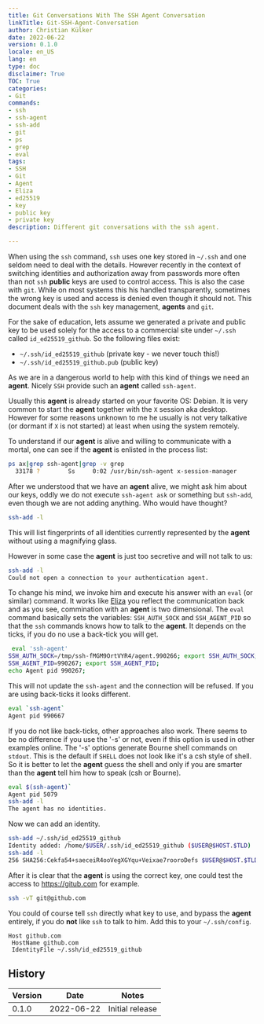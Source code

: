 ```yaml
---
title: Git Conversations With The SSH Agent Conversation
linkTitle: Git-SSH-Agent-Conversation
author: Christian Külker
date: 2022-06-22
version: 0.1.0
locale: en_US
lang: en
type: doc
disclaimer: True
TOC: True
categories:
- Git
commands:
- ssh
- ssh-agent
- ssh-add
- git
- ps
- grep
- eval
tags:
- SSH
- Git
- Agent
- Eliza
- ed25519
- key
- public key
- private key
description: Different git conversations with the ssh agent.

---
```


When using the `ssh` command, `ssh` uses one key stored in `~/.ssh` and one
seldom need to deal with the details. However recently in the context of
switching identities and authorization away from passwords more often than not
`ssh` __public__ keys are used to control access. This is also the case with `git`.
While on most systems this his handled transparently, sometimes the wrong key
is used and access is denied even though it should not. This document deals
with the `ssh` key management, __agents__ and `git`.

For the sake of education, lets assume we generated a private and public key to
be used solely for the access to a commercial site under `~/.ssh` called
`id_ed25519_github`. So the following files exist:

- `~/.ssh/id_ed25519_github` (private key - we never touch this!)
- `~/.ssh/id_ed25519_github.pub` (public key)

As we are in a dangerous world to help with this kind of things we need an
__agent__.  Nicely `SSH` provide such an __agent__ called `ssh-agent`.

Usually this __agent__ is already started on your favorite OS: Debian. It is
very common to start the __agent__ together with the `X` session aka desktop.
However for some reasons unknown to me he usually is not very talkative (or
dormant if `X` is not started) at least when using the system remotely.

To understand if our __agent__ is alive and willing to communicate with
a mortal, one can see if the __agent__ is enlisted in the process list:

```bash
ps ax|grep ssh-agent|grep -v grep
  33178 ?        Ss     0:02 /usr/bin/ssh-agent x-session-manager
```

After we understood that we have an __agent__ alive, we might ask him about our
keys, oddly we do not execute `ssh-agent ask` or something but `ssh-add`, even
though we are not adding anything. Who would have thought?

```bash
ssh-add -l
```

This will list fingerprints of all identities currently represented by the
__agent__ without using a magnifying glass.

However in some case the __agent__ is just too secretive and will not
talk to us:

```bash
ssh-add -l
Could not open a connection to your authentication agent.
```

To change his mind, we invoke him and execute his answer with an `eval` (or
similar) command. It works like [Eliza](https://en.wikipedia.org/wiki/ELIZA)
you reflect the communication back and as you see, commination with an
__agent__ is two dimensional.  The `eval` command basically sets the variables:
`SSH_AUTH_SOCK` and `SSH_AGENT_PID` so that the `ssh` commands knows how to
talk to the __agent__.  It depends on the ticks, if you do no use a back-tick
you will get.

```bash
 eval 'ssh-agent'
SSH_AUTH_SOCK=/tmp/ssh-fMGM9OrtVYR4/agent.990266; export SSH_AUTH_SOCK;
SSH_AGENT_PID=990267; export SSH_AGENT_PID;
echo Agent pid 990267;
```

This will not update the `ssh-agent` and the connection will be refused. If you
are using back-ticks it looks different.

```bash
eval `ssh-agent`
Agent pid 990667
```

If you do not like back-ticks, other approaches also work. There seems to be no
difference if you use the '-s' or not, even if this option is used in other
examples online. The '-s' options generate Bourne shell commands on `stdout`.
This is the default if `SHELL` does not look like it's a csh style of shell.
So it is better to let the __agent__ guess the shell and only if you are
smarter than the __agent__ tell him how to speak (csh or Bourne).


```bash
eval $(ssh-agent)`
Agent pid 5079
ssh-add -l
The agent has no identities.
```

Now we can add an identity.

```bash
ssh-add ~/.ssh/id_ed25519_github
Identity added: /home/$USER/.ssh/id_ed25519_github ($USER@$HOST.$TLD)
ssh-add -l
256 SHA256:Cekfa54+saeceiR4ooVegXGYqu+Veixae7rooroDefs $USER@$HOST.$TLD (ED25519
```

After it is clear that the __agent__ is using the correct key, one could test
the access to <https://gitub.com> for example.

```bash
ssh -vT git@github.com
```

You could of course tell `ssh` directly what key to use, and bypass the
__agent__ entirely, if you do __not__ like `ssh` to talk to him. Add this to
your `~/.ssh/config`.


```ssh
Host github.com
 HostName github.com
 IdentityFile ~/.ssh/id_ed25519_github
```

## History

| Version | Date       | Notes                                                |
| ------- | ---------- | ---------------------------------------------------- |
| 0.1.0   | 2022-06-22 | Initial release                                      |



